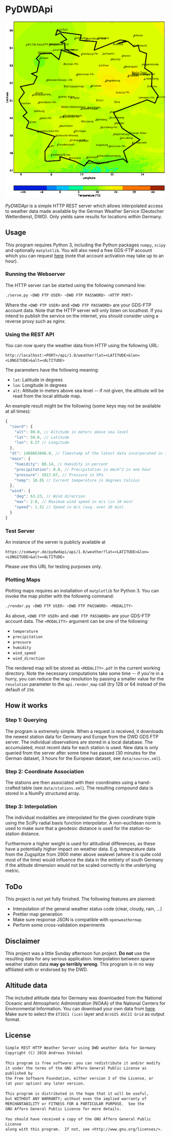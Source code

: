 PyDWDApi
========

![Temperature map example](https://raw.githubusercontent.com/astoeckel/pydwdapi/master/docs/example_temperature.png)

*PyDWDApi* is a simple HTTP REST server which allows interpolated access to
weather data made available by the German Weather Service (Deutscher
Wetterdienst, DWD). Only yields sane results for locations within Germany.

Usage
-----

This program requires Python 3, including the Python packages `numpy`, `scipy`
and optionally `matplotlib`. You will also need a free GDS-FTP account which you
can request [here](http://www.dwd.de/DE/fachnutzer/dienstleister/grundversorgung/grundversorgung_node.html) (note that account activation may take up to an hour).

### Running the Webserver

The HTTP server can be started using the following command line:
```bash
./serve.py <DWD FTP USER> <DWD FTP PASSWORD> <HTTP PORT>
```
Where the `<DWD FTP USER>` and `<DWD FTP PASSWORD>` are your GDS-FTP account
data. Note that the HTTP server will only listen on localhost. If you intend to
publish the service on the internet, you should consider using a reverse proxy
such as *nginx*.

### Using the REST API

You can now query the weather data from HTTP using the following URL:
```
http://localhost:<PORT>/api/1.0/weather?lat=<LATITUDE>&lon=<LONGITUDE>&alt=<ALTITUDE>
```
The parameters have the following meaning:

* `lat`: Latitude in degrees
* `lon`: Longitude in degrees
* `alt`: Altitude in meters above sea level -- if not given, the altitude will
be read from the local altitude map.

An example result might be the following (some keys may not be available at all
times):
```javascript
{
  "coord": {
    "alt": 89.0, // Altitude in meters above sea level
    "lat": 50.0, // Latitude
    "lon": 8.27 // Longitude
  },
  "dt": 1469663046.0, // Timestamp of the latest data incorporated in the result
  "main": {
    "humidity": 80.14, // Humidity in percent
    "precipitation": 0.0, // Precipitation in mm/m^2 in one hour
    "pressure": 1017.67, // Pressure in hPa
    "temp": 18.05 // Current temperature in degrees Celsius
  },
  "wind": {
    "deg": 63.23, // Wind direction
    "max": 2.0, // Maximum wind speed in m/s (in 10 min)
    "speed": 1.51 // Speed in m/s (avg. over 10 min)
  }
}
```

### Test Server

An instance of the server is publicly available at
```
https://somweyr.de/pydwdapi/api/1.0/weather?lat=<LATITUDE>&lon=<LONGITUDE>&alt=<ALTITUDE>
```
Please use this URL for testing purposes only.

### Plotting Maps

Plotting maps requires an installation of `matplotlib` for Python 3. You can
invoke the map plotter with the following command:

```bash
./render.py <DWD FTP USER> <DWD FTP PASSWORD> <MODALITY>
```
As above, `<DWD FTP USER>` and `<DWD FTP PASSWORD>` are your GDS-FTP account
data. The `<MODALITY>` argument can be one of the following:

* `temperature`
* `precipitation`
* `pressure`
* `humidity`
* `wind_speed`
* `wind_direction`

The rendered map will be stored as `<MODALITY>.pdf` in the current working
directory. Note the necessary computations take some time -- if you're in
a hurry, you can reduce the map resolution by passing a smaller value for
the `resolution` parameter to the `api.render_map` call (try 128 or 64 instead
of the default of `256`.


How it works
------------

### Step 1: Querying
The program is extremely simple. When a request is received, it downloads the
newest station data for Germany and Europe from the DWD GDS FTP server. The
individual observations are stored in a local database. The accumulated, most
recent data for each station is used. New data is only queried from the server
after some time has passed (30 minutes for the German dataset, 3 hours for the
European dataset, see `data/sources.xml`).

### Step 2: Coordinate Association
The stations are then associated with their coordinates using a hand-crafted
table (see `data/stations.xml`). The resulting compound data is stored in a
NumPy structured array.

### Step 3: Interpolation
The individual modalities are interpolated for the given coordinate triple using
the SciPy radial basis function interpolator. A non-euclidean norm is used to
make sure that a geodesic distance is used for the station-to-station distance.

Furthermore a higher weight is used for altitudinal differences, as these have a
potentially higher impact on weather data. E.g. temperature data from the
Zugspitze from 2900 meter above sealevel (where it is quite cold most of the
time) would influence the data in the entirety of south Germany if the altitude
dimension would not be scaled correctly in the underlying metric.

ToDo
----

This project is not yet fully finished. The following features are planned:

* Interpolation of the general weather status code (clear, cloudy, rain, ...)
* Prettier map generation
* Make sure response JSON is compatible with `openweathermap`
* Perform some cross-validation experiments


Disclaimer
----------

This project was a little Sunday afternoon fun project. **Do not** use the
resulting data for any serious application. Interpolation between sparse weather
station data **may go terribly wrong**. This program is in no way affiliated
with or endorsed by the DWD.

Altitude data
-------------

The included altitude data for Germany was downloaded from the National Oceanic
and Atmospheric Administration (NOAA) of the National Centers for Environmental
Information. You can download your own data from
[here](http://maps.ngdc.noaa.gov/viewers/wcs-client/). Make sure to select the
`ETIOI1 (ice)` layer and `ArcGIS ASCII Grid` as output format.

License
-------

```
Simple REST HTTP Weather Server using DWD weather data for Germany
Copyright (C) 2016 Andreas Stöckel

This program is free software: you can redistribute it and/or modify
it under the terms of the GNU Affero General Public License as published by
the Free Software Foundation, either version 3 of the License, or
(at your option) any later version.

This program is distributed in the hope that it will be useful,
but WITHOUT ANY WARRANTY; without even the implied warranty of
MERCHANTABILITY or FITNESS FOR A PARTICULAR PURPOSE.  See the
GNU Affero General Public License for more details.

You should have received a copy of the GNU Affero General Public License
along with this program.  If not, see <http://www.gnu.org/licenses/>.
```
